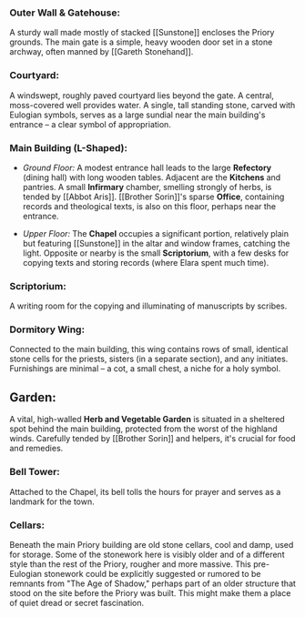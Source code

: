 ### **Outer Wall & Gatehouse:**  
A sturdy wall made mostly of stacked [[Sunstone]] encloses the Priory grounds. The main gate is a simple, heavy wooden door set in a stone archway, often manned by [[Gareth Stonehand]].
 
### **Courtyard:** 
A windswept, roughly paved courtyard lies beyond the gate. A central, moss-covered well provides water. A single, tall standing stone, carved with Eulogian symbols, serves as a large sundial near the main building's entrance – a clear symbol of appropriation.

### **Main Building (L-Shaped):**
 - _Ground Floor:_ A modest entrance hall leads to the large **Refectory** (dining hall) with long wooden tables. Adjacent are the **Kitchens** and pantries. A small **Infirmary** chamber, smelling strongly of herbs, is tended by [[Abbot Aris]]. [[Brother Sorin]]'s sparse **Office**, containing records and theological texts, is also on this floor, perhaps near the entrance.
 
- _Upper Floor:_ The **Chapel** occupies a significant portion, relatively plain but featuring [[Sunstone]] in the altar and window frames, catching the light. Opposite or nearby is the small **Scriptorium**, with a few desks for copying texts and storing records (where Elara spent much time).
### **Scriptorium**:
A writing room  for the copying and illuminating of manuscripts by scribes.
### **Dormitory Wing:** 
Connected to the main building, this wing contains rows of small, identical stone cells for the priests, sisters (in a separate section), and any initiates. Furnishings are minimal – a cot, a small chest, a niche for a holy symbol.
## **Garden:** 
A vital, high-walled **Herb and Vegetable Garden** is situated in a sheltered spot behind the main building, protected from the worst of the highland winds. Carefully tended by [[Brother Sorin]] and helpers, it's crucial for food and remedies.
### **Bell Tower:** 
Attached to the Chapel, its bell tolls the hours for prayer and serves as a landmark for the town.
### **Cellars:**
Beneath the main Priory building are old stone cellars, cool and damp, used for storage. Some of the stonework here is visibly older and of a different style than the rest of the Priory, rougher and more massive. This pre-Eulogian stonework could be explicitly suggested or rumored to be remnants from "The Age of Shadow," perhaps part of an older structure that stood on the site before the Priory was built. This might make them a place of quiet dread or secret fascination.